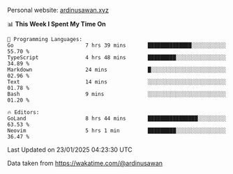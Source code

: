 Personal website: [ardinusawan.xyz](https://ardinusawan.xyz)

<!--START_SECTION:waka-->
📊 **This Week I Spent My Time On** 

```text
💬 Programming Languages: 
Go                       7 hrs 39 mins       ██████████████░░░░░░░░░░░   55.70 % 
TypeScript               4 hrs 48 mins       █████████░░░░░░░░░░░░░░░░   34.89 % 
Markdown                 24 mins             █░░░░░░░░░░░░░░░░░░░░░░░░   02.96 % 
Text                     14 mins             ░░░░░░░░░░░░░░░░░░░░░░░░░   01.78 % 
Bash                     9 mins              ░░░░░░░░░░░░░░░░░░░░░░░░░   01.20 % 

🔥 Editors: 
GoLand                   8 hrs 44 mins       ████████████████░░░░░░░░░   63.53 % 
Neovim                   5 hrs 1 min         █████████░░░░░░░░░░░░░░░░   36.47 % 
```


 Last Updated on 23/01/2025 04:23:30 UTC
<!--END_SECTION:waka-->
Data taken from https://wakatime.com/@ardinusawan
